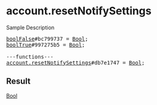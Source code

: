 # account.resetNotifySettings

Sample Description

<pre>
<a href="../constructor/boolFalse">boolFalse</a>#bc799737 = <a href="../type/Bool.md">Bool</a>;
<a href="../constructor/boolTrue">boolTrue</a>#997275b5 = <a href="../type/Bool.md">Bool</a>;

---functions---
<a href="../method/account.resetNotifySettings.md">account.resetNotifySettings</a>#db7e1747 = <a href="../type/Bool.md">Bool</a>;</pre>

## Result

<a href="../type/Bool.md">Bool</a>


